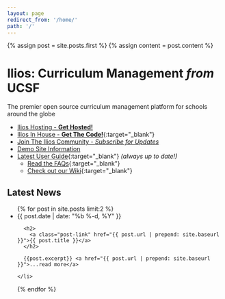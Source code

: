 ```yaml
---
layout: page
redirect_from: '/home/'
path: '/'
---
```

<!-- markdownlint-disable MD033 MD041 -->

{% assign post = site.posts.first %}
{% assign content = post.content %}

# Ilios: Curriculum Management *from* UCSF

The premier open source curriculum management platform for schools around the globe

- [Ilios Hosting - **Get Hosted!**](/hosting)
- [Ilios In House - **Get The Code!**](https://www.github.com/ilios/ilios/releases/latest/){:target="_blank"}
- [Join The Ilios Community - *Subscribe for Updates*](/subscribe)
- [Demo Site Information](/demo)
- [Latest User Guide](https://iliosproject.gitbooks.io/ilios-user-guide/content/){:target="_blank"} *(always up to date!)*
  - [Read the FAQs](https://github.com/ilios/ilios/wiki/FAQS){:target="_blank"}
  - [Check out our Wiki](https://github.com/ilios/ilios/wiki){:target="_blank"}

## Latest News

<ul class="post-list">
  {% for post in site.posts  limit:2 %}
    <li>
      <span class="post-meta">{{ post.date | date: "%b %-d, %Y" }}</span>

      <h2>
        <a class="post-link" href="{{ post.url | prepend: site.baseurl }}">{{ post.title }}</a>
      </h2>

      {{post.excerpt}} <a href="{{ post.url | prepend: site.baseurl }}">...read more</a>

    </li>
  {% endfor %}
</ul>
